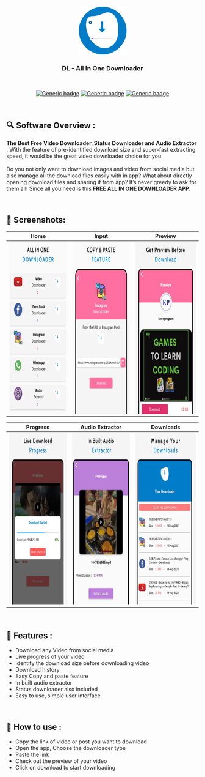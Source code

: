 <p align="center">
  <img src="https://github.com/arinmodi/Downloader/blob/master/icon.png" width=125>
</p>

<h3 align="center">
  <b> DL - All In One Downloader </b>
</h3>

<br>

<div align="center">

[![Generic badge](https://img.shields.io/badge/Platform-Android-blue.svg)](https://github.com/arinmodi/Downloader)
[![Generic badge](https://img.shields.io/badge/minSdkVersion-19-blue.svg)](https://github.com/arinmodi/Downloader)
[![Generic badge](https://img.shields.io/badge/Download-Google_Play-blue.svg)](https://play.google.com/store/apps/details?id=com.GenZ.socialmediadownloader)

</div>

<br>

## :mag: Software Overview : <br>

<p> 

<b>The Best Free Video Downloader, Status Downloader and Audio Extractor </b>.  With the feature of pre-identified download size and super-fast extracting speed, it would be the great video downloader choice for you.
<br><br>Do you not only want to download images and video from social media but also manage all the download files easily with in app? What about directly opening download files and sharing it from app? It’s never greedy to ask for them all! Since all you need is this <b>FREE ALL IN ONE DOWNLOADER APP.</b>


</p>

<br>

## :camera_flash: Screenshots:

Home               |  Input               | Preview              
:-------------------------:|:-------------------------:|:-------------------------:
|<img src="https://github.com/arinmodi/Downloader/blob/master/app/src/main/res/drawable/Home.png" height = 450/>|<img src="https://github.com/arinmodi/Downloader/blob/master/app/src/main/res/drawable/input.png" height = 450/>|<img src="https://github.com/arinmodi/Downloader/blob/master/app/src/main/res/drawable/preview.png" height = 450/>|

Progress               |  Audio Extractor              | Downloads           
:-------------------------:|:-------------------------:|:-------------------------:
|<img src="https://github.com/arinmodi/Downloader/blob/master/app/src/main/res/drawable/progress.png" height = 450/>|<img src="https://github.com/arinmodi/Downloader/blob/master/app/src/main/res/drawable/audio.png" height = 450/>|<img src="https://github.com/arinmodi/Downloader/blob/master/app/src/main/res/drawable/downloads.png" height = 450/>

<br>


## :medal_sports: Features :

-	Download any Video from social media
-	Live progress of your video
-	Identify the download size before downloading video
-	Download history
-	Easy Copy and paste feature
-	In built audio extractor
-	Status downloader also included
-	Easy to use, simple user interface

<br>


## :iphone: How to use :

-	Copy the link of video or post you want to download
-	Open the app, Choose the downloader type
-	Paste the link 
-	Check out the preview of your video 
-	Click on download to start downloading
